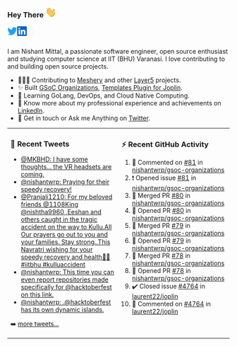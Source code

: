 ### Hey There <img src="./assets/wave.gif" width="25px">
<a href="http://urls.nishantwrp.com/github-to-twitter" target="_blank">
  <img align="left" alt="Nishant's Twitter" width="22px" src="./assets/twitter.svg" />
</a>
<a href="http://urls.nishantwrp.com/github-to-linkedin" target="_blank">
  <img align="left" alt="Nishant's LinkedIn" width="22px" src="./assets/linkedin.svg" />
</a>
<a href="http://urls.nishantwrp.com/github-to-site" target="_blank">
  <img align="left" alt="Nishant's Site" width="22px" src="./assets/globe.svg" />
</a>
<br /><br />

I am Nishant Mittal, a passionate software engineer, open source enthusiast and studying computer science at IIT (BHU) Varanasi. I love contributing to and building open source projects.

- 👨🏽‍💻 Contributing to [Meshery](https://meshery.io/) and other [Layer5](https://layer5.io/) projects.
- ✨ Built [GSoC Organizations](https://www.gsocorganizations.dev/), [Templates Plugin for Joplin](https://github.com/joplin/plugin-templates).
- 🌱 Learning GoLang, DevOps, and Cloud Native Computing.
- 🚀 Know more about my professional experience and achievements on [LinkedIn](http://urls.nishantwrp.com/github-to-linkedin).
- 💬 Get in touch or Ask me Anything on [Twitter](http://urls.nishantwrp.com/github-to-twitter).

<table><tr>
<td valign="top" width="50%">

### 📱 Recent Tweets
<!-- TWITTER:START -->
- [@MKBHD: I have some thoughts... the VR headsets are coming.](https://rss.app/articles/cb4e791f6f6d729c074351566bd3a7c508111d6e321490c9e6ad940e849272d4ad4ef00469d1df6ff7a06b7ada130a9b67d16de7)
- [@nishantwrp: Praying for their speedy recovery!](https://rss.app/articles/cb4e791f6f6d729c074351566bd3a7c508111d6e1136a1e9c3ec930d979628d4f61eb1492ac7df6df4a66f7cdc120e9768d36de4ca1a79168f)
- [@Pranjali1210: For my beloved friends @1108King @nishtha9960 ,Eeshan and others caught in the tragic accident on the way to Kullu.All Our prayers go out to you and your families. Stay strong..This Navratri wishing for your speedy recovery and health🙏🙏#iitbhu #kulluaccident](https://rss.app/articles/cb4e791f6f6d729c074351566bd3a7c508111d6e2f2db3efc8e38b13d4d43697ad0cb15d2d9d9d77f2a76d79dc1c0f9367d76fe8ca11731c8939c0)
- [@nishantwrp: This time you can even report repositories made specifically for @hacktoberfest on this link.](https://rss.app/articles/cb4e791f6f6d729c074351566bd3a7c508111d6e1136a1e9c3ec930d979628d4f61eb1492ac7df6df4a16a7cdb16099365dc68e3c3177a138f)
- [@nishantwrp: .@hacktoberfest has its own dynamic islands.](https://rss.app/articles/cb4e791f6f6d729c074351566bd3a7c508111d6e1136a1e9c3ec930d979628d4f61eb1492ac7df6df4a16a7cdb140a9b69d168e7c613791c8b)
<!-- TWITTER:END -->
➡️ [more tweets...](http://urls.nishantwrp.com/github-to-twitter)

</td>
<td valign="top" width="50%">

### ⚡ Recent GitHub Activity
<!--RECENT_ACTIVITY:start-->
1. 💬 Commented on [#81](https://github.com/nishantwrp/gsoc-organizations/issues/81#issuecomment-1278921001) in [nishantwrp/gsoc-organizations](https://github.com/nishantwrp/gsoc-organizations)
2. ❗️ Opened issue [#81](https://github.com/nishantwrp/gsoc-organizations/issues/81) in [nishantwrp/gsoc-organizations](https://github.com/nishantwrp/gsoc-organizations)
3. 🎉 Merged PR [#80](https://github.com/nishantwrp/gsoc-organizations/pull/80) in [nishantwrp/gsoc-organizations](https://github.com/nishantwrp/gsoc-organizations)
4. 💪 Opened PR [#80](https://github.com/nishantwrp/gsoc-organizations/pull/80) in [nishantwrp/gsoc-organizations](https://github.com/nishantwrp/gsoc-organizations)
5. 🎉 Merged PR [#79](https://github.com/nishantwrp/gsoc-organizations/pull/79) in [nishantwrp/gsoc-organizations](https://github.com/nishantwrp/gsoc-organizations)
6. 💪 Opened PR [#79](https://github.com/nishantwrp/gsoc-organizations/pull/79) in [nishantwrp/gsoc-organizations](https://github.com/nishantwrp/gsoc-organizations)
7. 🎉 Merged PR [#78](https://github.com/nishantwrp/gsoc-organizations/pull/78) in [nishantwrp/gsoc-organizations](https://github.com/nishantwrp/gsoc-organizations)
8. 💪 Opened PR [#78](https://github.com/nishantwrp/gsoc-organizations/pull/78) in [nishantwrp/gsoc-organizations](https://github.com/nishantwrp/gsoc-organizations)
9. ✔️ Closed issue [#4764](https://github.com/laurent22/joplin/issues/4764) in [laurent22/joplin](https://github.com/laurent22/joplin)
10. 💬 Commented on [#4764](https://github.com/laurent22/joplin/issues/4764#issuecomment-1269647068) in [laurent22/joplin](https://github.com/laurent22/joplin)
<!--RECENT_ACTIVITY:end-->

</td>
</tr></table>
